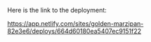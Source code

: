 

Here is the link to the deployment:

https://app.netlify.com/sites/golden-marzipan-82e3e6/deploys/664d60180ea5407ec9151f22
